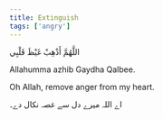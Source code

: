 ```yaml
---
title: Extinguish
tags: ['angry']
---
```


<p class="amiri-regular text-3xl py-4 leading-[4.6rem]">اللَّهُمَّ أَذْهِبْ غَيْظَ قَلْبِي</p>

<p class="text-[21px] py-4 leading-loose" style="direction:ltr;">Allahumma azhib Gaydha Qalbee.</p>

<p class="text-xl py-4 leading-loose" style="direction:ltr;">Oh Allah, remove anger from my heart.</p>

<p class="noto-nastaliq text-[18px] py-2 leading-[4rem]">اے اللہ میرے دل سے غصہ نکال دے۔</p>